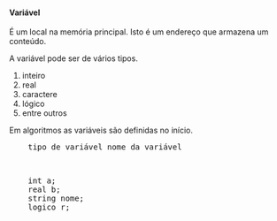 #### Variável

<p> É um local na memória principal. Isto é um endereço que armazena um conteúdo.</p>
<p> A variável pode ser de vários tipos.</p>

1. inteiro
2. real
3. caractere
4. lógico
5. entre outros

<p>Em algoritmos as variáveis são definidas no início.</p>
<pre style: border = 1px solid black>
    tipo de variável nome da variável
</pre>
<br>
<pre style: border = 1px solid black>
    int a;
    real b;
    string nome;
    logico r;
</pre>